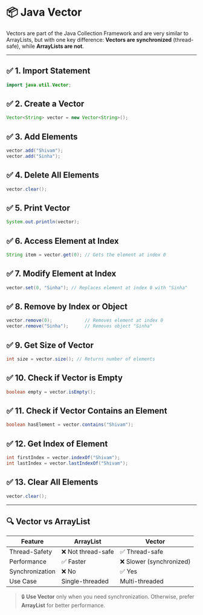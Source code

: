 
# 📦 Java Vector

Vectors are part of the Java Collection Framework and are very similar to ArrayLists, but with one key difference: **Vectors are synchronized** (thread-safe), while **ArrayLists are not**.

---

## ✅ 1. Import Statement
```java
import java.util.Vector;
```

## ✅ 2. Create a Vector
```java
Vector<String> vector = new Vector<String>();
```

## ✅ 3. Add Elements
```java
vector.add("Shivam");
vector.add("Sinha");
```

## ✅ 4. Delete All Elements
```java
vector.clear();
```

## ✅ 5. Print Vector
```java
System.out.println(vector);
```

## ✅ 6. Access Element at Index
```java
String item = vector.get(0); // Gets the element at index 0
```

## ✅ 7. Modify Element at Index
```java
vector.set(0, "Sinha"); // Replaces element at index 0 with "Sinha"
```

## ✅ 8. Remove by Index or Object
```java
vector.remove(0);            // Removes element at index 0
vector.remove("Sinha");      // Removes object "Sinha"
```

## ✅ 9. Get Size of Vector
```java
int size = vector.size(); // Returns number of elements
```

## ✅ 10. Check if Vector is Empty
```java
boolean empty = vector.isEmpty();
```

## ✅ 11. Check if Vector Contains an Element
```java
boolean hasElement = vector.contains("Shivam");
```

## ✅ 12. Get Index of Element
```java
int firstIndex = vector.indexOf("Shivam");
int lastIndex = vector.lastIndexOf("Shivam");
```

## ✅ 13. Clear All Elements
```java
vector.clear();
```

---

## 🔍 Vector vs ArrayList

| Feature             | ArrayList            | Vector                  |
|---------------------|----------------------|--------------------------|
| Thread-Safety       | ❌ Not thread-safe    | ✅ Thread-safe           |
| Performance         | ✅ Faster             | ❌ Slower (synchronized) |
| Synchronization     | ❌ No                 | ✅ Yes                   |
| Use Case            | Single-threaded      | Multi-threaded          |

> 🔒 **Use Vector** only when you need synchronization. Otherwise, prefer **ArrayList** for better performance.

